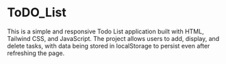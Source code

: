 # ToDO_List
This is a simple and responsive Todo List application built with HTML, Tailwind CSS, and JavaScript. The project allows users to add, display, and delete tasks, with data being stored in localStorage to persist even after refreshing the page.
